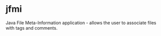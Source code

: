 jfmi
====

Java File Meta-Information application - allows the user to associate files with tags and comments.